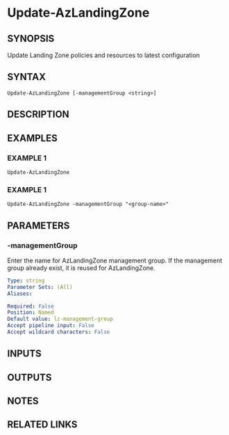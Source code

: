 # Update-AzLandingZone

## SYNOPSIS
Update Landing Zone policies and resources to latest configuration

## SYNTAX
```
Update-AzLandingZone [-managementGroup <string>]
```

## DESCRIPTION

## EXAMPLES

### EXAMPLE 1
```
Update-AzLandingZone
```

### EXAMPLE 1
```
Update-AzLandingZone -managementGroup "<group-name>"
```

## PARAMETERS

### -managementGroup
Enter the name for AzLandingZone management group. If the management group already exist, it is reused for AzLandingZone.

```yaml
Type: string
Parameter Sets: (All)
Aliases:

Required: False
Position: Named
Default value: lz-management-group
Accept pipeline input: False
Accept wildcard characters: False
```

## INPUTS

## OUTPUTS

## NOTES

## RELATED LINKS